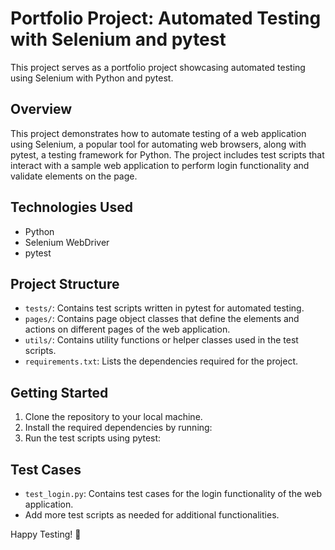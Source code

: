# Portfolio Project: Automated Testing with Selenium and pytest

This project serves as a portfolio project showcasing automated testing using Selenium with Python and pytest.

## Overview

This project demonstrates how to automate testing of a web application using Selenium, a popular tool for automating web browsers, along with pytest, a testing framework for Python. The project includes test scripts that interact with a sample web application to perform login functionality and validate elements on the page.

## Technologies Used

- Python
- Selenium WebDriver
- pytest

## Project Structure

- `tests/`: Contains test scripts written in pytest for automated testing.
- `pages/`: Contains page object classes that define the elements and actions on different pages of the web application.
- `utils/`: Contains utility functions or helper classes used in the test scripts.
- `requirements.txt`: Lists the dependencies required for the project.

## Getting Started

1. Clone the repository to your local machine.
2. Install the required dependencies by running:
3. Run the test scripts using pytest:

## Test Cases

- `test_login.py`: Contains test cases for the login functionality of the web application.
- Add more test scripts as needed for additional functionalities.

Happy Testing! 🚀
